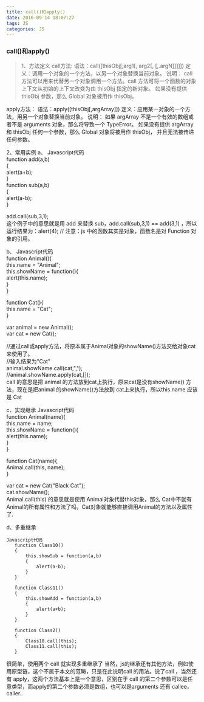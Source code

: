 ```yaml
---
title: call()和apply()
date: 2016-09-14 18:07:27
tags: JS
categories: JS
---
```


### call()和apply()

> 1、方法定义
call方法: 
语法：call([thisObj[,arg1[, arg2[,   [,.argN]]]]]) 
定义：调用一个对象的一个方法，以另一个对象替换当前对象。 
说明： 
call 方法可以用来代替另一个对象调用一个方法。call 方法可将一个函数的对象上下文从初始的上下文改变为由 thisObj 指定的新对象。 
如果没有提供 thisObj 参数，那么 Global 对象被用作 thisObj。 

apply方法： 
语法：apply([thisObj[,argArray]]) 
定义：应用某一对象的一个方法，用另一个对象替换当前对象。 
说明： 
如果 argArray 不是一个有效的数组或者不是 arguments 对象，那么将导致一个 TypeError。 
如果没有提供 argArray 和 thisObj 任何一个参数，那么 Global 对象将被用作 thisObj， 并且无法被传递任何参数。
 
2、常用实例
a、
Javascript代码  
  function add(a,b)  
  {  
       alert(a+b);  
   }  
   function sub(a,b)  
   {  
       alert(a-b);  
   }  
     
   add.call(sub,3,1);   
 这个例子中的意思就是用 add 来替换 sub，add.call(sub,3,1) == add(3,1) ，所以运行结果为：alert(4); // 注意：js 中的函数其实是对象，函数名是对 Function 对象的引用。
 
b、
Javascript代码  
   function Animal(){    
       this.name = "Animal";    
       this.showName = function(){    
           alert(this.name);    
       }    
   }    
     
   function Cat(){    
       this.name = "Cat";    
   }    
      
   var animal = new Animal();    
   var cat = new Cat();    
       
   //通过call或apply方法，将原本属于Animal对象的showName()方法交给对象cat来使用了。    
   //输入结果为"Cat"    
   animal.showName.call(cat,",");    
   //animal.showName.apply(cat,[]);  
 call 的意思是把 animal 的方法放到cat上执行，原来cat是没有showName() 方法，现在是把animal 的showName()方法放到 cat上来执行，所以this.name 应该是 Cat
 
c、实现继承
Javascript代码  
   function Animal(name){      
       this.name = name;      
       this.showName = function(){      
           alert(this.name);      
       }      
   }      
       
   function Cat(name){    
       Animal.call(this, name);    
   }      
       
   var cat = new Cat("Black Cat");     
   cat.showName();  
 Animal.call(this) 的意思就是使用 Animal对象代替this对象，那么 Cat中不就有Animal的所有属性和方法了吗，Cat对象就能够直接调用Animal的方法以及属性了.
 
d、多重继承
```
Javascript代码  
   function Class10()  
   {  
       this.showSub = function(a,b)  
       {  
           alert(a-b);  
       }  
   }  
     
   function Class11()  
   {  
       this.showAdd = function(a,b)  
       {  
           alert(a+b);  
       }  
   }  
     
   function Class2()  
   {  
       Class10.call(this);  
       Class11.call(this);  
   }  
```
 很简单，使用两个 call 就实现多重继承了
当然，js的继承还有其他方法，例如使用原型链，这个不属于本文的范畴，只是在此说明call 的用法。说了call ，当然还有 apply，这两个方法基本上是一个意思，区别在于 call 的第二个参数可以是任意类型，而apply的第二个参数必须是数组，也可以是arguments
还有 callee，caller..